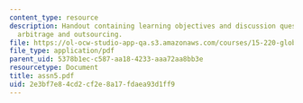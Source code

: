 ```yaml
---
content_type: resource
description: Handout containing learning objectives and discussion questions on cross-border
  arbitrage and outsourcing.
file: https://ol-ocw-studio-app-qa.s3.amazonaws.com/courses/15-220-global-strategy-and-organization-spring-2008/2e3bf7e84cd2cf2e8a17fdaea93d1ff9_assn5.pdf
file_type: application/pdf
parent_uid: 5378b1ec-c587-aa18-4233-aaa72aa8bb3e
resourcetype: Document
title: assn5.pdf
uid: 2e3bf7e8-4cd2-cf2e-8a17-fdaea93d1ff9
---
```

